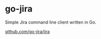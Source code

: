 # go-jira

Simple Jira command line client written in Go.

[github.com/go-jira/jira](https://github.com/go-jira/jira)
